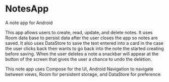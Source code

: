 # NotesApp
A note app for Android

This app allows users to create, read, update, and delete notes. It uses Room data base to persist data after the user closes the app so notes are saved. It also uses DataStore to save the text entered into a card in the case the user clicks back then wants to go back into the note the started creating before saving. When the user deletes a note a snackbar will appear at the button of the screen that gives the user a chance to undo the deletion. 

This note app uses Compose for the UI, Android Navigation to navigate between views, Room for persistent storage, and DataStore for preference.
